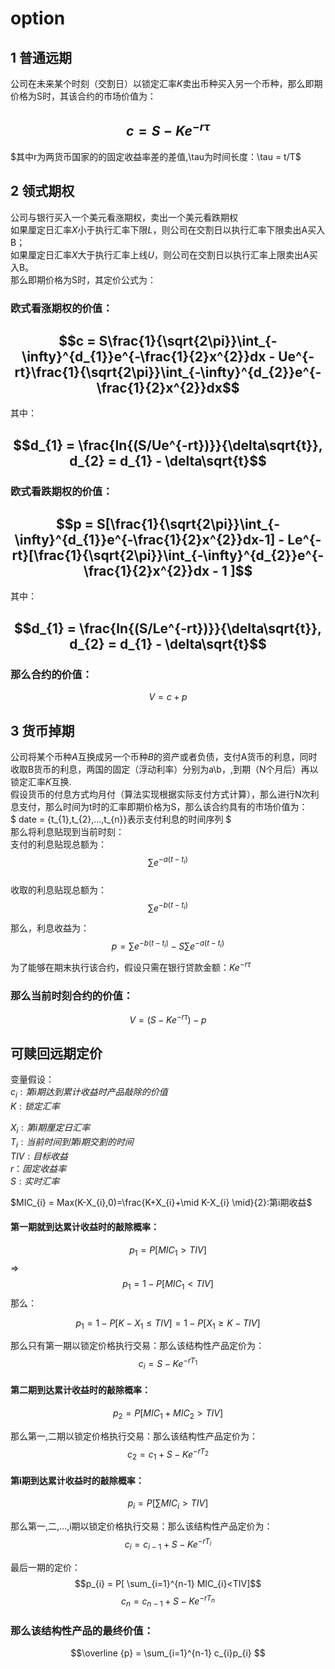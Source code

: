 # option
## 1 普通远期
公司在未来某个时刻（交割日）以锁定汇率$K$卖出币种买入另一个币种，那么即期价格为S时，其该合约的市场价值为：

## $$c = S  - Ke^{-r \tau} $$ 
$其中r为两货币国家的的固定收益率差的差值,\tau为时间长度：\tau = t/T$

## 2 领式期权
公司与银行买入一个美元看涨期权，卖出一个美元看跌期权  
如果厘定日汇率$X$小于执行汇率下限$L$，则公司在交割日以执行汇率下限卖出A买入B；  
如果厘定日汇率$X$大于执行汇率上线$U$，则公司在交割日以执行汇率上限卖出A买入B。  
那么即期价格为S时，其定价公式为：  
### 欧式看涨期权的价值：  
## $$c = S\frac{1}{\sqrt{2\pi}}\int_{-\infty}^{d_{1}}e^{-\frac{1}{2}x^{2}}dx -  Ue^{-rt}\frac{1}{\sqrt{2\pi}}\int_{-\infty}^{d_{2}}e^{-\frac{1}{2}x^{2}}dx$$

其中：
## $$d_{1} = \frac{ln{(S/Ue^{-rt})}}{\delta\sqrt{t}}, d_{2} = d_{1} - \delta\sqrt{t}$$

### 欧式看跌期权的价值：  

## $$p = S[\frac{1}{\sqrt{2\pi}}\int_{-\infty}^{d_{1}}e^{-\frac{1}{2}x^{2}}dx-1] -  Le^{-rt}[\frac{1}{\sqrt{2\pi}}\int_{-\infty}^{d_{2}}e^{-\frac{1}{2}x^{2}}dx - 1 ]$$

其中：
##  $$d_{1} = \frac{ln{(S/Le^{-rt})}}{\delta\sqrt{t}}, d_{2} = d_{1} - \delta\sqrt{t}$$

### 那么合约的价值：

$$V = c+p$$


##  3 货币掉期

公司将某个币种$A$互换成另一个币种$B$的资产或者负债，支付A货币的利息，同时收取B货币的利息，两国的固定（浮动利率）分别为a\b，,到期（N个月后）再以锁定汇率$K$互换.   
    假设货币的付息方式均月付（算法实现根据实际支付方式计算），那么进行N次利息支付，那么时间为t时的汇率即期价格为S，那么该合约具有的市场价值为：    
    $ date = \{t_{1},t_{2},...,t_{n}\}表示支付利息的时间序列 $   
    那么将利息贴现到当前时刻：   
    支付的利息贴现总额为：  
    $$\sum e^{-a(t-t_{i})}$$  
    收取的利息贴现总额为：
     $$\sum e^{-b(t-t_{i})}$$    
     
那么，利息收益为： 
$$p=\sum e^{-b(t-t_{i})}  - S\sum e^{-a(t-t_{i})} $$  

为了能够在期末执行该合约，假设只需在银行贷款金额：$Ke^{-r\tau}$  
### 那么当前时刻合约的价值：
$$V = (S -Ke^{-r\tau}) - p $$
    
    
    
## 可赎回远期定价
变量假设：  
$c_{i}:第i期达到累计收益时产品敲除的价值$  
$K:锁定汇率$  

$X_{i}:第i期厘定日汇率$  
$T_{i}:当前时间到第i期交割的时间$  
$TIV:目标收益$   
$r：固定收益率$  
$S:实时汇率$

$MIC_{i} = Max(K-X_{i},0)=\frac{K+X_{i}+\mid K-X_{i} \mid}{2}:第i期收益$  

#### 第一期就到达累计收益时的敲除概率：
$$p_{1} =  P[MIC_{1}>TIV]$$
$\Rightarrow$ 
$$p_{1} = 1 - P[MIC_{1}<TIV]$$
那么：

$$p_{1} = 1 - P[K-X_{1}\le TIV]  = 1 - P[X_{1}\ge K - TIV] $$

那么只有第一期以锁定价格执行交易：那么该结构性产品定价为：
$$c_{i} = S - Ke^{-r T_{1}} $$


#### 第二期到达累计收益时的敲除概率：
$$p_{2} =  P[MIC_{1}+MIC_{2}>TIV]$$

那么第一,二期以锁定价格执行交易：那么该结构性产品定价为：
$$c_{2} =c_{1} + S - Ke^{-rT_{2}}  $$

#### 第i期到达累计收益时的敲除概率：
$$p_{i} =  P[ \sum MIC_{i}>TIV]$$

那么第一,二,...,i期以锁定价格执行交易：那么该结构性产品定价为：
$$c_{i}  = c_{i-1} +S - Ke^{-rT_{i}}   $$

最后一期的定价：
$$p_{i} = P[ \sum_{i=1}^{n-1} MIC_{i}<TIV]$$
$$c_{n}  = c_{n-1} +S - Ke^{-rT_{n}}   $$


### 那么该结构性产品的最终价值：

 $$\overline {p} =  \sum_{i=1}^{n-1} c_{i}p_{i} $$
